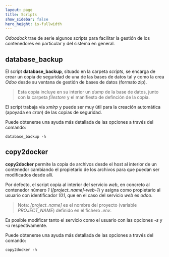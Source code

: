 ```yaml
---
layout: page
title: Scripts
show_sidebar: false
hero_height: is-fullwidth
---
```


_Odoodock_ trae de serie algunos scripts para facilitar la gestión de los contenedores en particular y del sistema en general.

## database_backup

El script __database_backup__, situado en la carpeta _scripts_, se encarga de crear un copia de seguridad de una de las bases de datos tal y como la crea _Odoo_ desde su ventana de gestión de bases de datos (formato zip).

> Esta copia incluye en su interior un _dump_ de la base de datos, junto con la carpeta _filestore_ y el manifiesto de definción de la copia.

El script trabaja vía _xmlrp_ y puede ser muy útil para la creación automática (apoyada en _cron_) de las copias de seguridad.

Puede obtenerse una ayuda más detallada de las opciones a través del comando:

```
database_backup -h
```

## copy2docker

__copy2docker__ permite la copia de archivos desde el host al interior de un contenedor cambiando el propietario de los archivos para que puedan ser modificados desde allí.

Por defecto, el script copia al interior del servicio _web_, en concreto al contenedor número _1_ (_[project_name]-web-1_) y asigna como propietario al usuario con identificador _101_, que en el caso del servicio _web_ es _odoo_.

> Nota: _[project_name]_ es el nombre del proyecto (variable _PROJECT_NAME_) definido en el fichero _.env_.

Es posible modificar tanto el servicio como el usuario con las opciones _-s_ y _-u_ respectivamente.

Puede obtenerse una ayuda más detallada de las opciones a través del comando:

```
copy2docker -h
```
